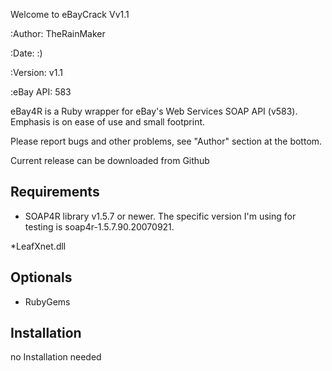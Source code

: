 
Welcome to eBayCrack Vv1.1


:Author: TheRainMaker


:Date: :)


:Version: v1.1


:eBay API: 583

eBay4R is a Ruby wrapper for eBay's Web Services SOAP API (v583). Emphasis is
on ease of use and small footprint.

Please report bugs and other problems, see "Author" section at the bottom.

Current release can be downloaded from Github



Requirements
------------

* SOAP4R library v1.5.7 or newer.  The specific version I'm using for testing
  is soap4r-1.5.7.90.20070921.
  
*LeafXnet.dll

Optionals
---------

* RubyGems


Installation
------------

no Installation needed
